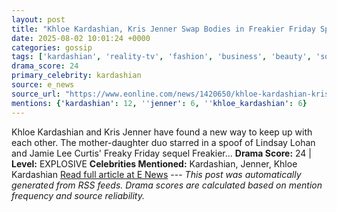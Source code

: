 ```yaml
---
layout: post
title: "Khloe Kardashian, Kris Jenner Swap Bodies in Freakier Friday Spoof"
date: 2025-08-02 10:01:24 +0000
categories: gossip
tags: ['kardashian', 'reality-tv', 'fashion', 'business', 'beauty', 'source-e_news', 'drama-explosive']
drama_score: 24
primary_celebrity: kardashian
source: e_news
source_url: "https://www.eonline.com/news/1420650/khloe-kardashian-kris-jenner-freakier-friday-parody?cmpid=rss-syndicate-genericrss-us-top_stories"
mentions: {'kardashian': 12, ''jenner': 6, ''khloe_kardashian': 6}
---
```


Khloe Kardashian and Kris Jenner have found a new way to keep up with each other. The mother-daughter duo starred in a spoof of Lindsay Lohan and Jamie Lee Curtis' Freaky Friday sequel Freakier... **Drama Score:** 24 | **Level:** EXPLOSIVE **Celebrities Mentioned:** Kardashian, Jenner, Khloe Kardashian [Read full article at E News](https://www.eonline.com/news/1420650/khloe-kardashian-kris-jenner-freakier-friday-parody?cmpid=rss-syndicate-genericrss-us-top_stories) --- *This post was automatically generated from RSS feeds. Drama scores are calculated based on mention frequency and source reliability.*